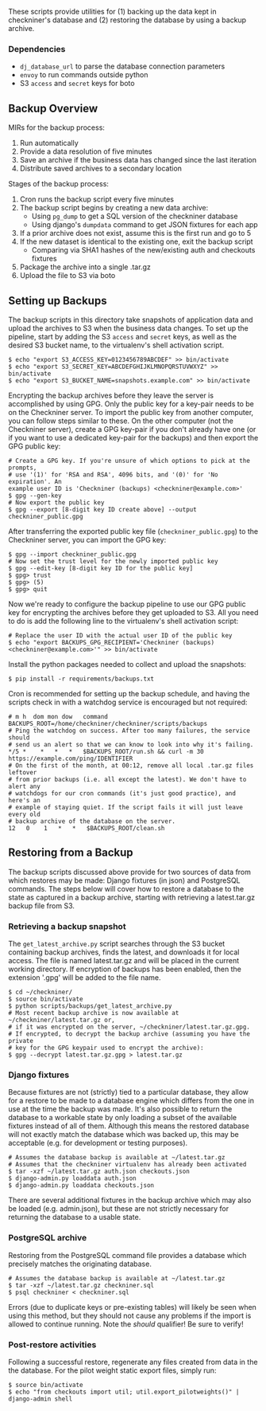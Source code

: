 These scripts provide utilities for (1) backing up the data kept in checkniner's
database and (2) restoring the database by using a backup archive.

### Dependencies ###

+ `dj_database_url` to parse the database connection parameters
+ `envoy` to run commands outside python
+ S3 `access` and `secret` keys for boto

Backup Overview
---------------

MIRs for the backup process:

1. Run automatically
2. Provide a data resolution of five minutes
3. Save an archive if the business data has changed since the last iteration
4. Distribute saved archives to a secondary location

Stages of the backup process:

1. Cron runs the backup script every five minutes
2. The backup script begins by creating a new data archive:
    + Using `pg_dump` to get a SQL version of the checkniner database
    + Using django's `dumpdata` command to get JSON fixtures for each app
3. If a prior archive does not exist, assume this is the first run and go to 5
4. If the new dataset is identical to the existing one, exit the backup script
    + Comparing via SHA1 hashes of the new/existing auth and checkouts fixtures
5. Package the archive into a single .tar.gz
6. Upload the file to S3 via boto

Setting up Backups
------------------

The backup scripts in this directory take snapshots of application data and
upload the archives to S3 when the business data changes. To set up the
pipeline, start by adding the S3 `access` and `secret` keys, as well as the
desired S3 bucket name, to the virtualenv's shell activation script.

```shell
$ echo "export S3_ACCESS_KEY=0123456789ABCDEF" >> bin/activate
$ echo "export S3_SECRET_KEY=ABCDEFGHIJKLMNOPQRSTUVWXYZ" >> bin/activate
$ echo "export S3_BUCKET_NAME=snapshots.example.com" >> bin/activate
```

Encrypting the backup archives before they leave the server is accomplished by
using GPG. Only the public key for a key-pair needs to be on the Checkniner
server. To import the public key from another computer, you can follow steps
similar to these. On the other computer (not the Checkniner server), create a
GPG key-pair if you don't already have one (or if you want to use a dedicated
key-pair for the backups) and then export the GPG public key:

```shell
# Create a GPG key. If you're unsure of which options to pick at the prompts,
# use '(1)' for 'RSA and RSA', 4096 bits, and '(0)' for 'No expiration'. An
example user ID is 'Checkniner (backups) <checkniner@example.com>'
$ gpg --gen-key
# Now export the public key
$ gpg --export [8-digit key ID create above] --output checkniner_public.gpg
```

After transferring the exported public key file (`checkniner_public.gpg`) to
the Checkniner server, you can import the GPG key:

```shell
$ gpg --import checkniner_public.gpg
# Now set the trust level for the newly imported public key
$ gpg --edit-key [8-digit key ID for the public key]
$ gpg> trust
$ gpg> (5)
$ gpg> quit
```

Now we're ready to configure the backup pipeline to use our GPG public key for
encrypting the archives before they get uploaded to S3. All you need to do is
add the following line to the virtualenv's shell activation script:

```shell
# Replace the user ID with the actual user ID of the public key
$ echo "export BACKUPS_GPG_RECIPIENT='Checkniner (backups) <checkniner@example.com>'" >> bin/activate
```

Install the python packages needed to collect and upload the snapshots:

```shell
$ pip install -r requirements/backups.txt
```

Cron is recommended for setting up the backup schedule, and having the scripts
check in with a watchdog service is encouraged but not required:

```shell
# m h  dom mon dow   command
BACKUPS_ROOT=/home/checkniner/checkniner/scripts/backups
# Ping the watchdog on success. After too many failures, the service should
# send us an alert so that we can know to look into why it's failing.
*/5 *    *   *   *   $BACKUPS_ROOT/run.sh && curl -m 30 https://example.com/ping/IDENTIFIER
# On the first of the month, at 00:12, remove all local .tar.gz files leftover
# from prior backups (i.e. all except the latest). We don't have to alert any
# watchdogs for our cron commands (it's just good practice), and here's an
# example of staying quiet. If the script fails it will just leave every old
# backup archive of the database on the server.
12   0    1   *   *   $BACKUPS_ROOT/clean.sh
```

Restoring from a Backup
-----------------------

The backup scripts discussed above provide for two sources of data from which
restores may be made: Django fixtures (in json) and PostgreSQL commands. The
steps below will cover how to restore a database to the state as captured in a
backup archive, starting with retrieving a latest.tar.gz backup file from S3.

### Retrieving a backup snapshot ###

The `get_latest_archive.py` script searches through the S3 bucket containing
backup archives, finds the latest, and downloads it for local access. The file
is named latest.tar.gz and will be placed in the current working directory. If
encryption of backups has been enabled, then the extension '.gpg' will be added
to the file name.

```shell
$ cd ~/checkniner/
$ source bin/activate
$ python scripts/backups/get_latest_archive.py
# Most recent backup archive is now available at ~/checkniner/latest.tar.gz or,
# if it was encrypted on the server, ~/checkniner/latest.tar.gz.gpg.
# If encrypted, to decrypt the backup archive (assuming you have the private
# key for the GPG keypair used to encrypt the archive):
$ gpg --decrypt latest.tar.gz.gpg > latest.tar.gz
```

### Django fixtures ###

Because fixtures are not (strictly) tied to a particular database, they allow
for a restore to be made to a database engine which differs from the one in use
at the time the backup was made. It's also possible to return the database to a
workable state by only loading a subset of the available fixtures instead of
all of them. Although this means the restored database will not exactly match
the database which was backed up, this may be acceptable (e.g. for development
or testing purposes).

```shell
# Assumes the database backup is available at ~/latest.tar.gz
# Assumes that the checkniner virtualenv has already been activated
$ tar -xzf ~/latest.tar.gz auth.json checkouts.json
$ django-admin.py loaddata auth.json
$ django-admin.py loaddata checkouts.json
```

There are several additional fixtures in the backup archive which may also be
loaded (e.g. admin.json), but these are not strictly necessary for returning
the database to a usable state.

### PostgreSQL archive ###

Restoring from the PostgreSQL command file provides a database which precisely
matches the originating database.

```shell
# Assumes the database backup is available at ~/latest.tar.gz
$ tar -xzf ~/latest.tar.gz checkniner.sql
$ psql checkniner < checkniner.sql
```

Errors (due to duplicate keys or pre-existing tables) will likely be seen when
using this method, but they should not cause any problems if the import is
allowed to continue running. Note the _should_ qualifier! Be sure to verify!

### Post-restore activities ###

Following a successful restore, regenerate any files created from data in the
the database. For the pilot weight static export files, simply run:

```shell
$ source bin/activate
$ echo "from checkouts import util; util.export_pilotweights()" | django-admin shell
```
